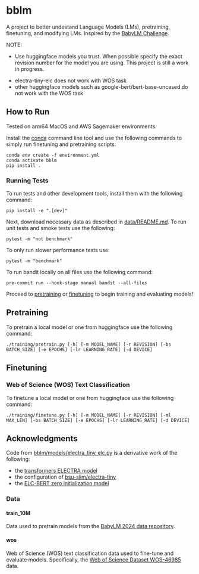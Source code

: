 # bblm
A project to better undestand Language Models (LMs), pretraining, finetuning,
and modifying LMs. Inspired by the [BabyLM Challenge](https://babylm.github.io/index.html).

NOTE:
* Use huggingface models you trust. When possible specify the exact revision number for the model you are using.
This project is still a work in progress.
- electra-tiny-elc does not work with WOS task
- other huggingface models such as google-bert/bert-base-uncased do not work with the WOS task

## How to Run
Tested on arm64 MacOS and AWS Sagemaker environments.

Install the [conda](https://anaconda.org/) command line tool and use the following commands to simply run finetuning and pretraining scripts:
```shell
conda env create -f environment.yml
conda activate bblm
pip install .
```

### Running Tests
To run tests and other development tools, install them with the following command:
```shell
pip install -e ".[dev]"
```

Next, download necessary data as described in [data/README.md](./data/README.md). To run
unit tests and smoke tests use the following:
```shell
pytest -m "not benchmark"
```
To only run slower performance tests use:
```shell
pytest -m "benchmark"
```

To run bandit locally on all files use the following command:
```shell
pre-commit run --hook-stage manual bandit --all-files
```

Proceed to [pretraining](#pretraining) or [finetuning](#finetuning) to begin training and evaluating models!


## Pretraining

To pretrain a local model or one from huggingface use the following command:
```shell
./training/pretrain.py [-h] [-m MODEL_NAME] [-r REVISION] [-bs BATCH_SIZE] [-e EPOCHS] [-lr LEARNING_RATE] [-d DEVICE]
```

## Finetuning
### Web of Science (WOS) Text Classification

To finetune a local model or one from huggingface use the following command:
```shell
./training/finetune.py [-h] [-m MODEL_NAME] [-r REVISION] [-ml MAX_LEN] [-bs BATCH_SIZE] [-e EPOCHS] [-lr LEARNING_RATE] [-d DEVICE]
```

## Acknowledgments
Code from [bblm/models/electra_tiny_elc.py](./bblm/models/electra_tiny_elc.py) is a derivative work of the following:
- the [transformers ELECTRA model](https://github.com/huggingface/transformers/blob/v4.51.3/src/transformers/models/electra/modeling_electra.py)
- the configuration of [bsu-slim/electra-tiny](https://huggingface.co/bsu-slim/electra-tiny)
- the [ELC-BERT zero initialization model](https://github.com/ltgoslo/elc-bert/blob/main/models/model_elc_bert_zero.py)

### Data
#### train_10M
Data used to pretrain models from the
[BabyLM 2024 data repository](https://osf.io/5mk3x).

#### wos
Web of Science (WOS) text classification data used to fine-tune
and evaluate models. Specifically, the
[Web of Science Dataset WOS-46985](https://data.mendeley.com/datasets/9rw3vkcfy4/6)
data.
